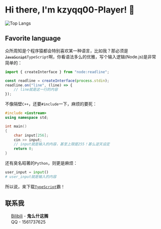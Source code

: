 # Hi there, I'm kzyqq00-Player! 👋

![Top Langs](https://github-readme-stats.vercel.app/api/top-langs/?username=kzyqq00-Player&layout=compact)

## Favorite language
众所周知是个程序猿都会特别喜欢某一种语言，比如我？那必须是<del>`JavaScript`</del>`TypeScript`啊，你看语法多么的优雅，写个输入逻辑(Node.js)是非常简单的：
```typescript
import { createInterface } from "node:readline";

const readline = createInterface(process.stdin);
readline.on("line", (line) => {
    // line就是这一行的内容
});
```
不像隔壁`C++`，还要`#include`一下，麻烦的要死：
```cpp
#include <iostream>
using namespace std;

int main()
{
    char input[256];
    cin >> input;
    // input就是输入的内容，甚至上限是255！甚么逆天设定
    return 0;
}
```
还有臭名昭著的`Python`，则更是麻烦：
```python
user_input = input()
# user_input就是输入的内容
```

所以说，来下载[`TypeScript`](https://typescriptlang.org)霸！

## 联系我

<img src="https://i0.hdslb.com/bfs/static/jinkela/long/images/favicon.ico" height="16px" /> [Bilibili](https://space.bilibili.com/3493129478998630) - **鬼么什这搁**<br />
<img src="https://github.com/user-attachments/assets/560ee421-bbaf-4f83-8446-e82660e72851" height="16px" /> QQ - 1561737625
